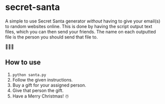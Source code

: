 # secret-santa

A simple to use Secret Santa generator *without* having to give your email(s) to random websites online.
This is done by having the script output text files, which you can then send your friends.
The name on each outputted file is the person you should send that file to.

🎁🎄🎁

## How to use
1. `python santa.py`
2. Follow the given instructions.
3. Buy a gift for your assigned person.
4. Give that person the gift.
5. Have a Merry Christmas! ☃️
